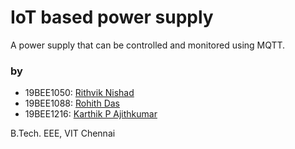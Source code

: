 # IoT based power supply

A power supply that can be controlled and monitored using MQTT.

### by

- 19BEE1050: [Rithvik Nishad](https://github.com/rithviknishad)
- 19BEE1088: [Rohith Das](https://github.com/imrohiit)
- 19BEE1216: [Karthik P Ajithkumar](https://github.com/karthikpaji)

B.Tech. EEE, VIT Chennai

